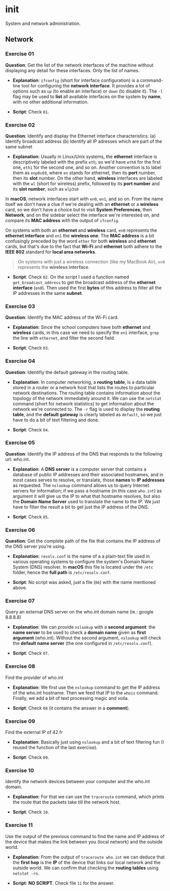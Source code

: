 # init
System and network administration.

## Network
### Exercise 01
**Question**: Get the list of the network interfaces of the machine without displaying any detail
for these interfaces. Only the list of names.

* **Explanation**: `ifconfig` (short for interface configuration) is a command-line tool for configuring the **network interface**. It provides a lot of options such as `up` (to enable an interface) or `down` (to disable it). The `-l` flag may be used to **list** all available interfaces on the system by **name**, with no other additional information.

* **Script**: Check `01`.

### Exercise 02
**Question**: Identify and display the Ethernet interface characteristics:
(a) Identify broadcast address
(b) Identify all IP adresses which are part of the same subnet

* **Explanation**: Usually in Linux/Unix systems, the **ethernet** interface is descriptively labeled with the prefix `eth`; so we'd have `eth0` for the first one, `eth1` for the second one, and so on. Another convention is to label them as `enp0s69`, where `en` stands for ethernet, then its **port** number, then its **slot** number. On the other hand, **wireless** interfaces are labeled with the `wl` (short for wireless) prefix, followed by its **port number** and its **slot number**, such as `wlp3s0`

In **macOS**, network interfaces start with `en0`, `en1`, and so on. From the name itself we don't have a clue if we're dealing with an **ethernet** or a **wireless** card, so we don't have a choice but to visit **System Preferences**, then **Network**, and on the sidebar select the interface we're interested on, and compare its **MAC address** with the output of `ifconfig`.

On systems with both an **ethernet** and **wireless** card, `en0` represents the **ethernet interface** and `en1` the **wireless one**. The **MAC address** is a bit confusingly preceded by the word `ether` for both **wireless** and **ethernet** cards, but that's due to the fact that **Wi-Fi** and **ethernet** both adhere to the **IEEE 802** standard for **local area networks**.

> On systems with just a wireless connection (like my MacBook Air), `en0` represents the **wireless interface**.

* **Script**: Check `02`. On the script I used a function named `get_broadcast_address` to get the broadcast address of the **ethernet interface** (`en0`). Then used the first **bytes** of this address to filter all the IP addresses in the same **subnet**.

### Exercise 03
**Question**: Identify the MAC address of the Wi-Fi card.

* **Explanation**: Since the school computers have both **ethernet** and **wireless** cards, in this case we need to specify the `en1` interface, `grep` the line with `ethernet`, and filter the second field.

* **Script**: Check `03`.

### Exercise 04
**Question**: Identifiy the default gateway in the routing table.

* **Explanation**: In computer networking, a **routing table**, is a data table stored in a router or a network host that lists the routes to particular network destinations. The routing table contains information about the topology of the network immediately around it. We can use the `netstat` command (short for network statistics) to get information about the network we're connected to. The `-r` flag is used to display the **routing table**, and the **default gateway** is clearly labeled as `default`, so we just have to do a bit of text filtering and done.

* **Script**: Check `04`.

### Exercise 05
**Question**: Identify the IP address of the DNS that responds to the following url: who.int.

* **Explanation**: A **DNS server** is a computer server that contains a database of public IP addresses and their associated hostnames, and in most cases serves to resolve, or translate, those **names** to **IP addresses** as requested. The `nslookup` command allows us to query Internet servers for information; if we pass a hostname (in this case `who.int`) as argument it will give us the IP to what that hostname resolves, but also the **Domain Name Server** used to translate the name to the IP. We just have to filter the result a bit to get just the IP address of the DNS.

* **Script**: Check `05`.

### Exercise 06
**Question**: Get the complete path of the file that contains the IP address of the DNS server
you’re using.

* **Explanation**: `resolv.conf` is the name of a a plain-text file used in various operating systems to configure the system's Domain Name System (DNS) resolver. In **macOS** this file is located under the `/etc` folder, hence the **full path** is `/etc/resolv.conf`.

* **Script**: No script was asked, just a file (`06`) with the name mentioned above.

### Exercise 07
Query an external DNS server on the who.int domain name (ie.: google 8.8.8.8)

* **Explanation**: We can provide `nslookup` with a **second argument**: the **name server** to be used to check a **domain name** given as **first argument** (who.int). Without the second argument, `nslookup` will check the **default name server** (the one configured in `/etc/resolv.conf`).

* **Script**: Check `07`.

### Exercise 08
Find the provider of who.int

* **Explanation**: We first use the `nslookup` command to get the IP address of the who.int hostname. Then we feed that IP to the `whois` command. Finally, we add a bit of text processing magic and voila.

* **Script**: Check `08` (it contains the answer in a **comment**).

### Exercise 09
Find the external IP of 42.fr

* **Explanation**: Basically just using `nslookup` and a bit of text filtering fun (I reused the function of the last exercise).

* **Script**: Check `09`.

### Exercise 10
Identify the network devices between your computer and the who.int domain.

* **Explanation**: For that we can use the `traceroute` command, which prints the route that the packets take till the network host.

* **Script**: Check `10`.

### Exercise 11
Use the output of the previous command to find the name and IP address of the device that makes the link between you (local network) and the outside world.

* **Explanation**: From the output of `traceroute who.int` we can deduce that the **first hop** is the **IP** of the device that links our local network and the outside world. We can confirm that checking the **routing tables** using `netstat -rn`.

* **Script**: **NO SCRIPT**. Check file `11` for the answer.